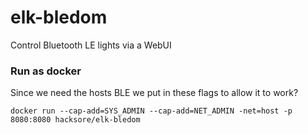 # elk-bledom

Control Bluetooth LE lights via a WebUI

### Run as docker

Since we need the hosts BLE we put in these flags to allow it to work?

```
docker run --cap-add=SYS_ADMIN --cap-add=NET_ADMIN -net=host -p 8080:8080 hacksore/elk-bledom
```